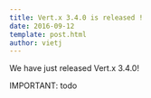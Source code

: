 ```yaml
---
title: Vert.x 3.4.0 is released !
date: 2016-09-12
template: post.html
author: vietj
---
```


We have just released Vert.x 3.4.0!

IMPORTANT: todo


